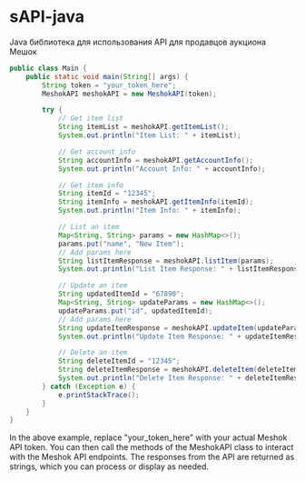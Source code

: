 # sAPI-java
Java библиотека для использования API для продавцов аукциона Мешок


```java
public class Main {
    public static void main(String[] args) {
        String token = "your_token_here";
        MeshokAPI meshokAPI = new MeshokAPI(token);

        try {
            // Get item list
            String itemList = meshokAPI.getItemList();
            System.out.println("Item List: " + itemList);

            // Get account info
            String accountInfo = meshokAPI.getAccountInfo();
            System.out.println("Account Info: " + accountInfo);

            // Get item info
            String itemId = "12345";
            String itemInfo = meshokAPI.getItemInfo(itemId);
            System.out.println("Item Info: " + itemInfo);

            // List an item
            Map<String, String> params = new HashMap<>();
            params.put("name", "New Item");
            // Add params here
            String listItemResponse = meshokAPI.listItem(params);
            System.out.println("List Item Response: " + listItemResponse);

            // Update an item
            String updatedItemId = "67890";
            Map<String, String> updateParams = new HashMap<>();
            updateParams.put("id", updatedItemId);
            // Add params here
            String updateItemResponse = meshokAPI.updateItem(updateParams);
            System.out.println("Update Item Response: " + updateItemResponse);

            // Delete an item
            String deleteItemId = "12345";
            String deleteItemResponse = meshokAPI.deleteItem(deleteItemId);
            System.out.println("Delete Item Response: " + deleteItemResponse);
        } catch (Exception e) {
            e.printStackTrace();
        }
    }
}
```

In the above example, replace "your_token_here" with your actual Meshok API token. You can then call the methods of the MeshokAPI class to interact with the Meshok API endpoints. The responses from the API are returned as strings, which you can process or display as needed.
